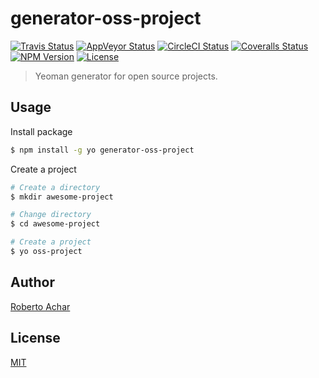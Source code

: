 # generator-oss-project

[![Travis Status][travis-badge]][travis-url]
[![AppVeyor Status][appveyor-badge]][appveyor-url]
[![CircleCI Status][circleci-badge]][circleci-url]
[![Coveralls Status][coveralls-badge]][coveralls-url]
[![NPM Version][npm-badge]][npm-url]
[![License][license-badge]][license-url]

> Yeoman generator for open source projects.

## Usage

Install package

```bash
$ npm install -g yo generator-oss-project
```

Create a project

```bash
# Create a directory
$ mkdir awesome-project

# Change directory
$ cd awesome-project

# Create a project
$ yo oss-project
```

## Author
[Roberto Achar](https://twitter.com/robertoachar)

## License
[MIT](https://github.com/robertoachar/generator-oss-project/blob/master/LICENSE)

[travis-badge]: https://travis-ci.org/robertoachar/generator-oss-project.svg?branch=master
[travis-url]: https://travis-ci.org/robertoachar/generator-oss-project

[appveyor-badge]: https://ci.appveyor.com/api/projects/status/github/robertoachar/generator-oss-project?branch=master&svg=true
[appveyor-url]: https://ci.appveyor.com/project/robertoachar/generator-oss-project

[circleci-badge]: https://circleci.com/gh/robertoachar/generator-oss-project/tree/master.svg?style=shield
[circleci-url]: https://circleci.com/gh/robertoachar/generator-oss-project

[coveralls-badge]: https://coveralls.io/repos/github/robertoachar/generator-oss-project/badge.svg?branch=master
[coveralls-url]: https://coveralls.io/github/robertoachar/generator-oss-project?branch=master

[npm-badge]: https://img.shields.io/npm/v/generator-oss-project.svg
[npm-url]: https://www.npmjs.com/package/generator-oss-project

[license-badge]: https://img.shields.io/github/license/robertoachar/generator-oss-project.svg
[license-url]: https://opensource.org/licenses/MIT

